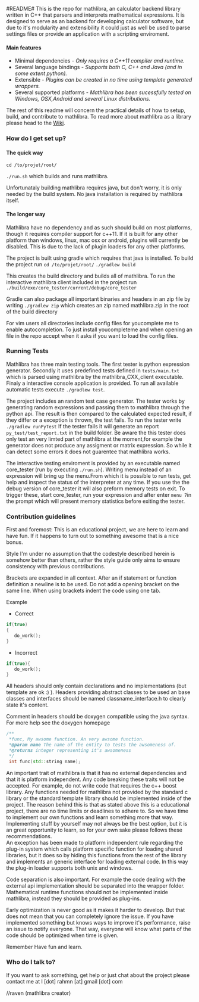 

#README#
This is the repo for mathlibra, an calculator backend library written in C++ that parsers and interprets mathematical expressions. It is designed to serve as an backend for developing calculator software, but due to it's modularity and extensibility it could just
as well be used to parse settings files or provide an application with a scripting enviroment. 

#### Main features ####
*  Minimal dependencies - _Only requires a C++11 compiler and runtime._
*  Several language bindings - _Supports both C, C++ and Java (and in some extent python)._
*  Extensible - _Plugins can be created in no time using template generated wrappers._
*  Several supported platforms - _Mathlibra has been sucessfully tested on Windows, OSX,Android and several Linux distributions._
  
The rest of this readme will concern the practical details of how to setup, build, and contribute to mathlibra. To read more about mathlibra as a library please head to the [Wiki](https://github.com/VirtualRaven/mathlibra/wiki).

### How do I get set up? ###
#### The quick way ####
 `cd /to/projet/root/`

`./run.sh` which builds and runs mathlibra. 

Unfortunataly building mathlibra requires java, but don't worry, it is only needed by the build system. No java installation is required by mathlibra itself.
#### The longer way ####
Mathlibra have no dependency and as such should build on most platforms, though it requires compiler support for c++11.
If it is built for any other platform than windows, linux, mac osx or android, plugins will currently be disabled. This is due to the lack of plugin loaders for any other platforms.

The project is built using gradle which requires that java is installed.
To build the project run 
 `cd /to/projet/root/`
 `./gradlew build`
 
 This creates the build directory and builds all of mathlibra.
 To run the interactive mathlibra client included in the project run
 `./build/exe/core_tester/current/debug/core_tester`
 
 Gradle can also package all important binaries and headers in an zip file by writing
 `./gradlew zip`
 which creates an zip named mathlibra.zip in the root of the build directory


For vim users all directories include config files for youcomplete me to enable autocompletion. To just install youcompleteme and when opening an file in the repo accept when it asks if you want to load the config files.

### Running Tests ###

Mathlibra has three main testing tools. The first tester is python expression generator. Secondly it uses predefined tests defined in `tests/main.txt` which is parsed using mathlibra by the mathlibra_CXX_client executable. Finaly a interactive
console application is provided. To run all available automatic tests execute `./gradlew test`.

The project includes an random test case generator. The tester works by generating random expressions and passing them to mathlibra through the python api. The result is then compared to the calculated expected result, if they differ or a exception is thrown, the test fails. To run the tester write `./gradlew runPyTest` If the tester fails it will generate an report `py_test/test_report.txt` in the build folder. Be aware the this tester does only test an very limted part of mathlibra at the moment,for example the generator does not produce any assigment or matrix expression. So while it can detect some errors it does not guarentee that mathlibra works.

The interactive testing enviroment is provided by an executable named core_tester (run by executing `./run.sh`). Writing menu instead of an expression will bring up the menu.From which it is possible to run tests, get help and  inspect the status of the interpreter at any time. If you use the the debug version of core_tester it will also preform memory tests on exit.
To trigger these, start core_tester, run your expression and after enter `menu 7`in the prompt which will present memory statistics before exiting the tester.

### Contribution guidelines ###

First and foremost: This is an educational project, we are here to learn and have fun. If it happens to turn out to something awesome that is a nice bonus.


Style
 I'm under no assumption that the codestyle described herein is somehow better than others, rather the style guide only aims to ensure consistency with previous contributions.  

Brackets are expanded in all context. After an if statement or function definition a newline is to be used. Do not add a opening bracket on the same line.
When using brackets indent the code using one tab. 

Example

* Correct
```c++
if(true)
{
   do_work();
}

```

* Incorrect
```c++
if(true){
   do_work();
}
```
All headers should only contain declarations and no implementations (but template are ok :) ). Headers providing abstract classes to be used an base classes and interfaces should be named classname_interface.h to clearly state it's content.

Comment in headers should be doxygen compatible using the java syntax. For more help see the doxygen homepage


```c++
/**
 *func, My awsome function. An very awsome function.
 *@param name The name of the entity to tests the awsomeness of.
 *@returns integer representing it's awsomeness   
 */
 int func(std::string name);
```


An important trait of mathlibra is that it has no external dependencies and that it is platform independent. Any code breaking these traits will not be accepted. For example, do not write code that requires the c++ boost library. Any functions needed for mathlibra not provided by the standard c library or the standard template library should be implemented inside of the project.
The reason behind this is that as stated above this is a educational project, there are no time limits or deadlines to adhere to. So we have time to implement our own functions and learn something more that way. Implementing stuff by yourself may not always be the best option, but it is an great opportunity to learn, so for your own sake please follows these recommendations.  
An exception has been made to platform independent rule regarding the plug-in system which calls platform specific function for loading shared libraries, but it does so by hiding this functions from the rest of the library and implements an generic interface for loading external code. In this way the plug-in loader supports both unix and windows.

Code separation is also important. For example the code dealing with the external api implementation should be separated into the wrapper folder. Mathematical runtime functions should not be implemented inside mathlibra, instead they should be provided as plug-ins.

Early optimization is never good as it makes it harder to develop. But that does not mean that you can completely ignore the issue. If you have implemented something but knows ways to improve it's performance, raise an issue to notify everyone. 
That way, everyone will know what parts of the code should be optimized when time is given. 

Remember 
Have fun and learn.

### Who do I talk to? ###
If you want to ask something, get help or just chat about the project please contact me at l [dot] rahmn [at] gmail [dot] com

//raven (mathlibra creator)
